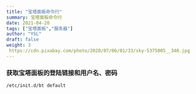 ```yaml
---
title: "宝塔面板命令行"
summary: 宝塔面板命令行
date: 2021-04-20
tags: ["宝塔面板","服务器"]
author: "YSL"
draft: false
weight: 3
 https://cdn.pixabay.com/photo/2020/07/06/01/33/sky-5375005__340.jpg
---
```

### 获取宝塔面板的登陆链接和用户名、密码

```
/etc/init.d/bt default
```